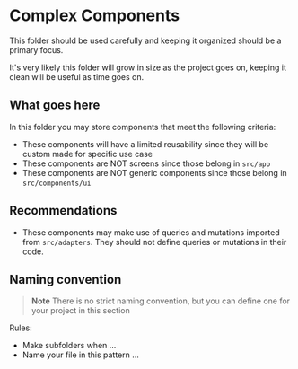 # Complex Components

This folder should be used carefully and keeping it organized should be a primary focus.

It's very likely this folder will grow in size as the project goes on, keeping it clean will be useful as time goes on.

## What goes here

In this folder you may store components that meet the following criteria:

- These components will have a limited reusability since they will be custom made for specific use case
- These components are NOT screens since those belong in `src/app`
- These components are NOT generic components since those belong in `src/components/ui`

## Recommendations

- These components may make use of queries and mutations imported from `src/adapters`. They should not define queries or mutations in their code.

## Naming convention

> **Note**
> There is no strict naming convention, but you can define one for your project in this section

Rules:

- Make subfolders when ...
- Name your file in this pattern ...
